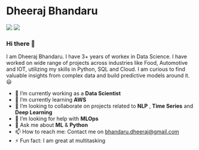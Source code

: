 # Dheeraj Bhandaru 
[![](https://github.com/arpit-dwivedi/arpit-dwivedi.github.io/raw/master/assets/img/Webp.net-resizeimage.png)](https://www.linkedin.com/in/dheerajbhandaru/)
[![](https://github.com/arpit-dwivedi/arpit-dwivedi/raw/master/kaggle.png)](https://www.kaggle.com/castiger)
### Hi there 👋

I am Dheeraj Bhandaru. I have 3+ years of workex in Data Science. I have worked on wide range of projects across industries like Food, Automotive and IOT, utilizing my skills in Python, SQL and Cloud. I am curious to find valuable insights from complex data and build predictive models around it. :smiley:                  

- 🔭 I’m currently working as a **Data Scientist** 
- 🌱 I’m currently learning **AWS**
- 👯 I’m looking to collaborate on projects related to **NLP** , **Time Series** and **Deep Learning**
- 🤔 I’m looking for help with **MLOps**
- 💬 Ask me about **ML** & **Python**
- 📫 How to reach me: Contact me on bhandaru.dheeraj@gmail.com
- ⚡ Fun fact: I am great at multitasking
